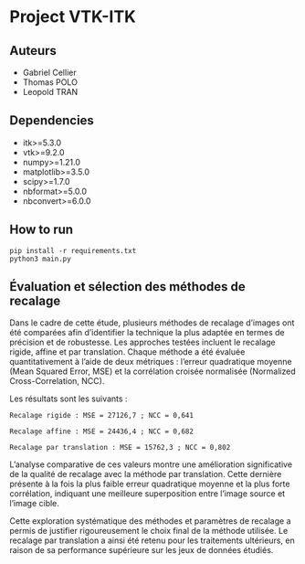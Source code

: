# Project VTK-ITK

## Auteurs
- Gabriel Cellier
- Thomas POLO
- Leopold TRAN


## Dependencies
- itk>=5.3.0
- vtk>=9.2.0
- numpy>=1.21.0
- matplotlib>=3.5.0
- scipy>=1.7.0
- nbformat>=5.0.0
- nbconvert>=6.0.0

## How to run

```
pip install -r requirements.txt
python3 main.py
```

## Évaluation et sélection des méthodes de recalage

Dans le cadre de cette étude, plusieurs méthodes de recalage d’images ont été comparées afin d’identifier la technique la plus adaptée en termes de précision et de robustesse. Les approches testées incluent le recalage rigide, affine et par translation. Chaque méthode a été évaluée quantitativement à l’aide de deux métriques : l’erreur quadratique moyenne (Mean Squared Error, MSE) et la corrélation croisée normalisée (Normalized Cross-Correlation, NCC).

Les résultats sont les suivants :

    Recalage rigide : MSE = 27126,7 ; NCC = 0,641

    Recalage affine : MSE = 24436,4 ; NCC = 0,682

    Recalage par translation : MSE = 15762,3 ; NCC = 0,802

L’analyse comparative de ces valeurs montre une amélioration significative de la qualité de recalage avec la méthode par translation. Cette dernière présente à la fois la plus faible erreur quadratique moyenne et la plus forte corrélation, indiquant une meilleure superposition entre l’image source et l’image cible.

Cette exploration systématique des méthodes et paramètres de recalage a permis de justifier rigoureusement le choix final de la méthode utilisée. Le recalage par translation a ainsi été retenu pour les traitements ultérieurs, en raison de sa performance supérieure sur les jeux de données étudiés.